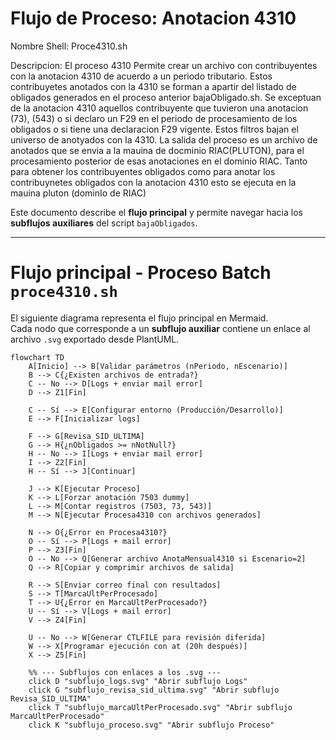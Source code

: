 # Flujo de Proceso: Anotacion 4310

Nombre Shell: Proce4310.sh

Descripcion: El proceso 4310 Permite crear un archivo con contribuyentes con la anotacion 4310 de acuerdo a un periodo tributario. Estos contribuyetes anotados con la 4310 se forman a apartir del listado de obligados generados en el proceso anterior bajaObligado.sh.
Se exceptuan de la anotacion 4310 aquellos contribuyente que tuvieron una anotacion (73), (543) o si declaro un F29 en el periodo de procesamiento de los obligados o si tiene una declaracion F29 vigente. Estos filtros bajan el universo de anotyados con la 4310. La salida del proceso es un archivo de anotados que se envia a la mauina de docminio RIAC(PLUTON), para el procesamiento posterior de esas anotaciones en el dominio RIAC. 
Tanto para obtener los contribuyentes obligados como para anotar los contribuynetes obligados con la anotacion 4310 esto se ejecuta en la mauina pluton (dominIo de RIAC) 

Este documento describe el **flujo principal** y permite navegar hacia los **subflujos auxiliares** del script `bajaObligados`.

---

# Flujo principal - Proceso Batch `proce4310.sh`

El siguiente diagrama representa el flujo principal en Mermaid.  
Cada nodo que corresponde a un **subflujo auxiliar** contiene un enlace al archivo `.svg` exportado desde PlantUML.

```mermaid
flowchart TD
    A[Inicio] --> B[Validar parámetros (nPeriodo, nEscenario)]
    B --> C{¿Existen archivos de entrada?}
    C -- No --> D[Logs + enviar mail error]
    D --> Z1[Fin]

    C -- Sí --> E[Configurar entorno (Producción/Desarrollo)]
    E --> F[Inicializar logs]

    F --> G[Revisa_SID_ULTIMA]
    G --> H{¿nObligados >= nNotNull?}
    H -- No --> I[Logs + enviar mail error]
    I --> Z2[Fin]
    H -- Sí --> J[Continuar]

    J --> K[Ejecutar Proceso]
    K --> L[Forzar anotación 7503 dummy]
    L --> M[Contar registros (7503, 73, 543)]
    M --> N[Ejecutar Procesa4310 con archivos generados]

    N --> O{¿Error en Procesa4310?}
    O -- Sí --> P[Logs + mail error]
    P --> Z3[Fin]
    O -- No --> Q[Generar archivo AnotaMensual4310 si Escenario=2]
    Q --> R[Copiar y comprimir archivos de salida]

    R --> S[Enviar correo final con resultados]
    S --> T[MarcaUltPerProcesado]
    T --> U{¿Error en MarcaUltPerProcesado?}
    U -- Sí --> V[Logs + mail error]
    V --> Z4[Fin]

    U -- No --> W[Generar CTLFILE para revisión diferida]
    W --> X[Programar ejecución con at (20h después)]
    X --> Z5[Fin]

    %% --- Subflujos con enlaces a los .svg ---
    click D "subflujo_logs.svg" "Abrir subflujo Logs"
    click G "subflujo_revisa_sid_ultima.svg" "Abrir subflujo Revisa_SID_ULTIMA"
    click T "subflujo_marcaUltPerProcesado.svg" "Abrir subflujo MarcaUltPerProcesado"
    click K "subflujo_proceso.svg" "Abrir subflujo Proceso"


